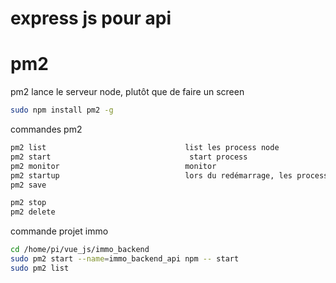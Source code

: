 # express js   pour api
# pm2
pm2 lance le serveur node, plutôt que de faire un screen

```bash
sudo npm install pm2 -g
```
commandes pm2
```bash
pm2 list                               list les process node
pm2 start                               start process
pm2 monitor                            monitor
pm2 startup                            lors du redémarrage, les process en cours vont démarre
pm2 save

pm2 stop
pm2 delete
```
commande projet immo
```bash
cd /home/pi/vue_js/immo_backend
sudo pm2 start --name=immo_backend_api npm -- start
sudo pm2 list

```
